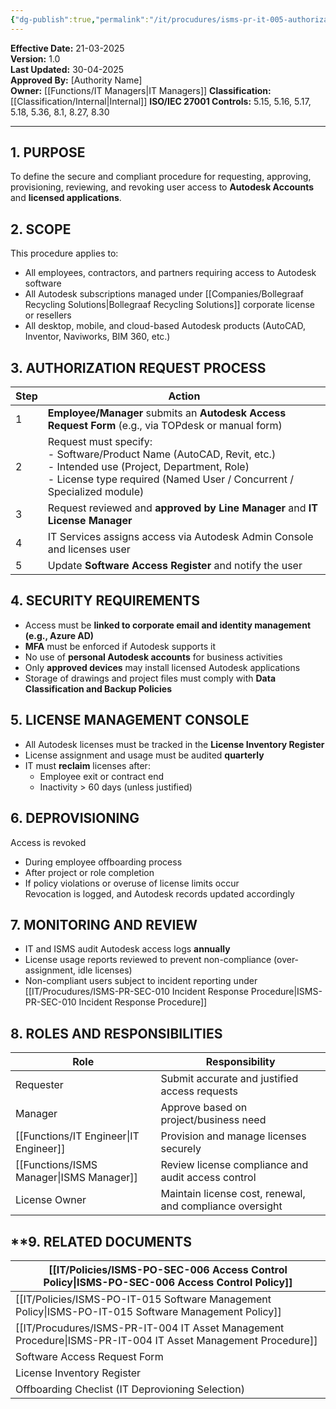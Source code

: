 ```yaml
---
{"dg-publish":true,"permalink":"/it/procudures/isms-pr-it-005-authorization-for-autodesk-accounts-and-apps/","tags":["procedure","access","autodesk"],"noteIcon":"default"}
---
```


 
**Effective Date:** 21-03-2025  
**Version:** 1.0  
**Last Updated:** 30-04-2025  
**Approved By:** [Authority Name]  
**Owner:** [[Functions/IT Managers\|IT Managers]]
**Classification:** [[Classification/Internal\|Internal]]
**ISO/IEC 27001 Controls:** 5.15, 5.16, 5.17, 5.18, 5.36, 8.1, 8.27, 8.30

---
## **1. PURPOSE**  
To define the secure and compliant procedure for requesting, approving, provisioning, reviewing, and revoking user access to **Autodesk Accounts** and **licensed applications**.
## **2. SCOPE**
This procedure applies to:
- All employees, contractors, and partners requiring access to Autodesk software
- All Autodesk subscriptions managed under [[Companies/Bollegraaf Recycling Solutions\|Bollegraaf Recycling Solutions]] corporate license or resellers
- All desktop, mobile, and cloud-based Autodesk products (AutoCAD, Inventor, Naviworks, BIM 360, etc.)
 
## **3. AUTHORIZATION REQUEST PROCESS** 

| Step | Action                                                                                                                                                                                              |
| ---- | --------------------------------------------------------------------------------------------------------------------------------------------------------------------------------------------------- |
| 1    | **Employee/Manager** submits an **Autodesk Access Request Form** (e.g., via TOPdesk or manual form)                                                                                                 |
| 2    | Request must specify:<br>- Software/Product Name (AutoCAD, Revit, etc.)<br>- Intended use (Project, Department, Role)<br>- License type required (Named User / Concurrent / Specialized module)<br> |
| 3    | Request reviewed and **approved by Line Manager** and **IT License Manager**                                                                                                                        |
| 4    | IT Services assigns access via Autodesk Admin Console and licenses user                                                                                                                             |
| 5    | Update **Software Access Register** and notify the user                                                                                                                                             |
## **4. SECURITY  REQUIREMENTS**
- Access must be **linked to corporate email and identity management (e.g., Azure AD)**
- **MFA** must be enforced if Autodesk supports it
- No use of **personal Autodesk accounts** for business activities
- Only **approved devices** may install licensed Autodesk applications
- Storage of drawings and project files must comply with **Data Classification and Backup Policies**

## **5. LICENSE MANAGEMENT CONSOLE**  
- All Autodesk licenses must be tracked in the **License Inventory Register**
- License assignment and usage must be audited **quarterly**
- IT must **reclaim** licenses after:
    - Employee exit or contract end
    - Inactivity > 60 days (unless justified)
## **6. DEPROVISIONING**  
Access is revoked
- During employee offboarding process
- After project or role completion
- If policy violations or overuse of license limits occur  
    Revocation is logged, and Autodesk records updated accordingly
## **7. MONITORING AND REVIEW**  
- IT and ISMS audit Autodesk access logs **annually**
- License usage reports reviewed to prevent non-compliance (over-assignment, idle licenses)
- Non-compliant users subject to incident reporting under [[IT/Procudures/ISMS-PR-SEC-010 Incident Response Procedure\|ISMS-PR-SEC-010 Incident Response Procedure]]
## **8. ROLES AND RESPONSIBILITIES**

| Role             | Responsibility                                           |
| ---------------- | -------------------------------------------------------- |
| Requester        | Submit accurate and justified access requests            |
| Manager          | Approve based on project/business need                   |
| [[Functions/IT Engineer\|IT Engineer]]  | Provision and manage licenses securely                   |
| [[Functions/ISMS Manager\|ISMS Manager]] | Review license compliance and audit access control       |
| License Owner    | Maintain license cost, renewal, and compliance oversight |
## **9. RELATED DOCUMENTS

| [[IT/Policies/ISMS-PO-SEC-006 Access Control Policy\|ISMS-PO-SEC-006 Access Control Policy]]        |
| ------------------------------------------------ |
| [[IT/Policies/ISMS-PO-IT-015 Software Management Policy\|ISMS-PO-IT-015 Software Management Policy]]    |
| [[IT/Procudures/ISMS-PR-IT-004 IT Asset Management Procedure\|ISMS-PR-IT-004 IT Asset Management Procedure]] |
| Software Access Request Form                     |
| License Inventory Register                       |
| Offboarding Checlist (IT Deprovioning Selection) |







